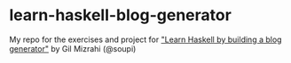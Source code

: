 # learn-haskell-blog-generator

My repo for the exercises and project for ["Learn Haskell by building a blog generator"](https://soupi.github.io/learn-haskell-blog-generator) by Gil Mizrahi (@soupi)
